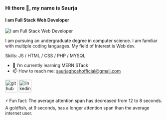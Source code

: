 ### Hi there 👋, my name is Saurja
#### I am Full Stack Web Developer
![I am Full Stack Web Developer](https://blog.bit.ai/wp-content/uploads/2018/09/How-to-Embed-GitHub-Gists-in-Your-Documents-Blog-Banner.png)

I am pursuing an undergraduate degree in computer science. I am familiar with multiple coding languages. My field of Interest is Web dev.

Skills: JS / HTML / CSS / PHP / MYSQL

- 🌱 I’m currently learning MERN STack 
- 📫 How to reach me: saurjaghoshofficial@gmail.com 


[<img src='https://cdn.jsdelivr.net/npm/simple-icons@3.0.1/icons/github.svg' alt='github' height='40'>](https://github.com/https://github.com/Saurja)  [<img src='https://cdn.jsdelivr.net/npm/simple-icons@3.0.1/icons/linkedin.svg' alt='linkedin' height='40'>](https://www.linkedin.com/in/https://www.linkedin.com/in/saurjaghosh//)  

⚡ Fun fact: The average attention span has decreased from 12 to 8 seconds. A goldfish, at 9 seconds, has a longer attention span than the average internet user.

 
<!--
**Saurja/Saurja** is a ✨ _special_ ✨ repository because its `README.md` (this file) appears on your GitHub profile.

![Saurja's GitHub stats](https://github-readme-stats.vercel.app/api?username=Saurja&show_icons=true)

Here are some ideas to get you started:

- 🔭 I’m currently working on ...
- 🌱 I’m currently learning ...
- 👯 I’m looking to collaborate on ...
- 🤔 I’m looking for help with ...
- 💬 Ask me about ...
- 📫 How to reach me: ...
- 😄 Pronouns: ...
- ⚡ Fun fact: ...
-->
